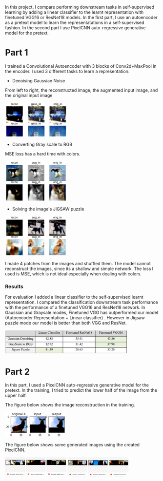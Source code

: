 In this project, I compare performing downstream tasks in self-supervised learning by adding a linear classifier to the learnt representation with finetuned VGG16 or ResNet18 models. In the first part, I use an autoencoder as a pretext model to learn the representatations in a self-supervised fashion. In the second part I use PixelCNN auto-regressive generative model for the pretext.

# Part 1 

I trained a Convolutional Autoencoder with 3 blocks of Conv2d+MaxPool in the encoder. I used 3 different tasks to learn a representation.

- Denoising Gaussian Noise

From left to right, the reconstructed image, the augmented input image, and the original input image

<img src="imgs/1.png" data-canonical-src="imgs/1.png" width="200" />

- Converting Gray scale to RGB

MSE loss has a hard time with colors.

<img src="imgs/2.png" data-canonical-src="imgs/2.png" width="200" />

- Solving the image's JIGSAW puzzle

<img src="imgs/3.png" data-canonical-src="imgs/3.png" width="200" />

I made 4 patches from the images and shuffled them. The model cannot reconstruct the images, since its a shallow and simple network.
The loss I used is MSE, which is not ideal especially when dealing with colors.

### Results

For evaluation I added a linear classifier to the self-supervised learnt representation. I compared the classification downstream task performance with the performance of a finetuned VGG16 and ResNet18 network.
In Gaussian and Graysale modes, Finetuned VGG has outperformed our model (Autoencoder Representation + Linear classifier)
. However in Jigsaw puzzle mode our model is better than both VGG and ResNet.

<img src="imgs/table.png" data-canonical-src="imgs/table.png" width="400" />


# Part 2

In this part, I used a PixelCNN auto-regressive generative model for the pretext. In the training, I tried to predict the lower half of the image from the upper half.

The figure below shows the image reconstruction in the training.

<img src="imgs/4.png" data-canonical-src="imgs/4.png" width="200" />

The figure below shows some generated images using the created PixelCNN.

<img src="imgs/5.png" data-canonical-src="imgs/5.png" width="200" />
<img src="imgs/6.png" data-canonical-src="imgs/6.png" width="200" />

